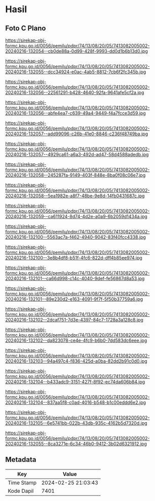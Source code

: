 # Hasil

## Foto C Plano

https://sirekap-obj-formc.kpu.go.id/0056/pemilu/pdpr/74/13/08/20/05/7413082005002-20240216-132054--cb0de88a-0d99-428f-9993-dd0d1b6b13d0.jpg

https://sirekap-obj-formc.kpu.go.id/0056/pemilu/pdpr/74/13/08/20/05/7413082005002-20240216-132055--dcc34924-e0ac-4ab5-8812-7cb6f2fc345b.jpg

https://sirekap-obj-formc.kpu.go.id/0056/pemilu/pdpr/74/13/08/20/05/7413082005002-20240216-132056--22561291-b428-4640-92fa-9641afe5cf2a.jpg

https://sirekap-obj-formc.kpu.go.id/0056/pemilu/pdpr/74/13/08/20/05/7413082005002-20240216-132056--abfe4ea7-c639-49a4-9449-f4a7fcce3d59.jpg

https://sirekap-obj-formc.kpu.go.id/0056/pemilu/pdpr/74/13/08/20/05/7413082005002-20240216-132057--add99096-c26b-41e0-8846-c236f48749ba.jpg

https://sirekap-obj-formc.kpu.go.id/0056/pemilu/pdpr/74/13/08/20/05/7413082005002-20240216-132057--4929ca61-a6a3-492d-ad47-58d4588adedb.jpg

https://sirekap-obj-formc.kpu.go.id/0056/pemilu/pdpr/74/13/08/20/05/7413082005002-20240216-132058--245287fa-9149-403f-848e-8ba0f08c06e7.jpg

https://sirekap-obj-formc.kpu.go.id/0056/pemilu/pdpr/74/13/08/20/05/7413082005002-20240216-132058--5ea1982e-a8f7-48be-9e8d-14fb0431687c.jpg

https://sirekap-obj-formc.kpu.go.id/0056/pemilu/pdpr/74/13/08/20/05/7413082005002-20240216-132059--ca611924-8d74-4d2e-a0a9-6b2059d1434a.jpg

https://sirekap-obj-formc.kpu.go.id/0056/pemilu/pdpr/74/13/08/20/05/7413082005002-20240216-132100--5563ac7a-f462-4940-9042-83f40fcc4338.jpg

https://sirekap-obj-formc.kpu.go.id/0056/pemilu/pdpr/74/13/08/20/05/7413082005002-20240216-132100--3e8b4df8-b51f-4fc6-822d-dff4b85ee974.jpg

https://sirekap-obj-formc.kpu.go.id/0056/pemilu/pdpr/74/13/08/20/05/7413082005002-20240216-132101--ca66d998-c14c-4040-9def-fe56867d8a53.jpg

https://sirekap-obj-formc.kpu.go.id/0056/pemilu/pdpr/74/13/08/20/05/7413082005002-20240216-132101--89e230d2-e163-4091-9f7f-5f50b37759a6.jpg

https://sirekap-obj-formc.kpu.go.id/0056/pemilu/pdpr/74/13/08/20/05/7413082005002-20240216-132102--2dcaf751-7d3e-4397-84c7-1728a3a128c8.jpg

https://sirekap-obj-formc.kpu.go.id/0056/pemilu/pdpr/74/13/08/20/05/7413082005002-20240216-132102--da823078-ce4e-4fc9-b6b0-7dd583dc6eee.jpg

https://sirekap-obj-formc.kpu.go.id/0056/pemilu/pdpr/74/13/08/20/05/7413082005002-20240216-132103--94a497c4-f836-425d-a0ba-82dd2b91c0d0.jpg

https://sirekap-obj-formc.kpu.go.id/0056/pemilu/pdpr/74/13/08/20/05/7413082005002-20240216-132104--b433adc9-3151-427f-8f92-ec74da606b84.jpg

https://sirekap-obj-formc.kpu.go.id/0056/pemilu/pdpr/74/13/08/20/05/7413082005002-20240216-132104--837aa5f8-c0ad-4016-b548-b1c00eddd6e2.jpg

https://sirekap-obj-formc.kpu.go.id/0056/pemilu/pdpr/74/13/08/20/05/7413082005002-20240216-132105--6e5741bb-022b-43db-935c-4162b5d7320d.jpg

https://sirekap-obj-formc.kpu.go.id/0056/pemilu/pdpr/74/13/08/20/05/7413082005002-20240216-132055--8ca3271e-6c34-46b0-9412-3b02d6321912.jpg


## Metadata

| Key        | Value               |
| ---------- | ------------------- |
| Time Stamp | 2024-02-25 21:03:43 |
| Kode Dapil | 7401                |



